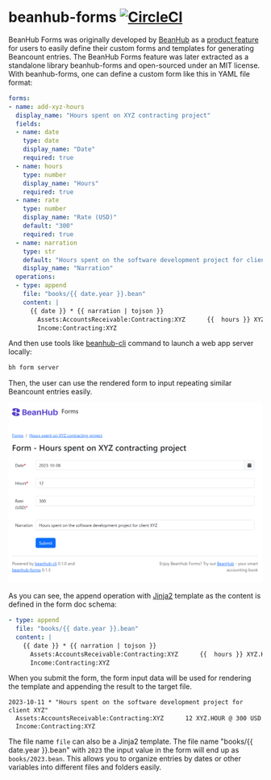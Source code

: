 # beanhub-forms [![CircleCI](https://dl.circleci.com/status-badge/img/gh/LaunchPlatform/beanhub-forms/tree/master.svg?style=svg)](https://dl.circleci.com/status-badge/redirect/gh/LaunchPlatform/beanhub-forms/tree/master)

BeanHub Forms was originally developed by [BeanHub](https://beanhub.io) as a [product feature](https://beanhub.io/blog/2023/07/31/automating-beancount-data-input-with-beanhub-custom-forms/) for users to easily define their custom forms and templates for generating Beancount entries.
The BeanHub Forms feature was later extracted as a standalone library beanhub-forms and open-sourced under an MIT license.
With beanhub-forms, one can define a custom form like this in YAML file format:

```yaml
forms:
- name: add-xyz-hours
  display_name: "Hours spent on XYZ contracting project"
  fields:
  - name: date
    type: date
    display_name: "Date"
    required: true
  - name: hours
    type: number
    display_name: "Hours"
    required: true
  - name: rate
    type: number
    display_name: "Rate (USD)"
    default: "300"
    required: true
  - name: narration
    type: str
    default: "Hours spent on the software development project for client XYZ"
    display_name: "Narration"
  operations:
  - type: append
    file: "books/{{ date.year }}.bean"
    content: |
      {{ date }} * {{ narration | tojson }}
        Assets:AccountsReceivable:Contracting:XYZ      {{  hours }} XYZ.HOUR @ {{ rate }} USD
        Income:Contracting:XYZ
```

And then use tools like [beanhub-cli](https://github.com/LaunchPlatform/beanhub-cli) command to launch a web app server locally:

```bash
bh form server
```

Then, the user can use the rendered form to input repeating similar Beancount entries easily.

<p align="center">
  <a href="https://beanhub.io"><img src="https://github.com/LaunchPlatform/beanhub-forms/raw/master/assets/forms-screenshot.png?raw=true" alt="BeanHub Forms screenshot" /></a>
</p>

As you can see, the append operation with [Jinja2](https://jinja.palletsprojects.com/) template as the content is defined in the form doc schema:

```yaml
- type: append
  file: "books/{{ date.year }}.bean"
  content: |
    {{ date }} * {{ narration | tojson }}
      Assets:AccountsReceivable:Contracting:XYZ      {{  hours }} XYZ.HOUR @ {{ rate }} USD
      Income:Contracting:XYZ
```

When you submit the form, the form input data will be used for rendering the template and appending the result to the target file.

```beancount
2023-10-11 * "Hours spent on the software development project for client XYZ"
  Assets:AccountsReceivable:Contracting:XYZ      12 XYZ.HOUR @ 300 USD
  Income:Contracting:XYZ
```

The file name `file` can also be a Jinja2 template. The file name "books/{{ date.year }}.bean" with `2023` the input value in the form will end up as `books/2023.bean`.
This allows you to organize entries by dates or other variables into different files and folders easily.
